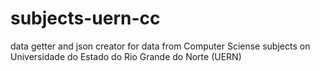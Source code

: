 # subjects-uern-cc
data getter and json creator for data from Computer Sciense subjects on Universidade do Estado do Rio Grande do Norte (UERN)
